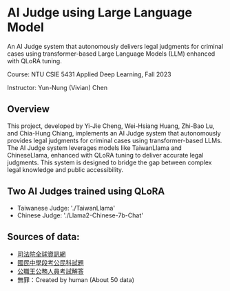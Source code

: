 # AI Judge using Large Language Model

An AI Judge system that autonomously delivers legal judgments for criminal cases using transformer-based Large Language Models (LLM) enhanced with QLoRA tuning.

Course: NTU CSIE 5431 Applied Deep Learning, Fall 2023

Instructor: Yun-Nung (Vivian) Chen

## Overview
This project, developed by Yi-Jie Cheng, Wei-Hsiang Huang, Zhi-Bao Lu, and Chia-Hung Chiang, implements an AI Judge system that autonomously provides legal judgments for criminal cases using transformer-based LLMs. The AI Judge system leverages models like TaiwanLlama and ChineseLlama, enhanced with QLoRA tuning to deliver accurate legal judgments. This system is designed to bridge the gap between complex legal knowledge and public accessibility.


## Two AI Judges trained using QLoRA
- Taiwanese Judge: './TaiwanLlama'
- Chinese   Judge: './Llama2-Chinese-7b-Chat'


## Sources of data:
- [司法院全球資訊網](https://www.judicial.gov.tw/tw/np-117-1.html)
- [國民中學段考公民科試題](https://www.google.com/url?sa=t&rct=j&q=&esrc=s&source=web&cd=&ved=2ahUKEwjHgM\_5qZmDAxVwjK8BHQvsB-gQFnoECA8QAQ&url=https%3A%2F%2Fwww.grjh.ntpc.edu.tw%2Fapp%2Findex.php%3FAction%3Ddownloadfile%26file%3DWVhSMFlXTm9Mek15TDNCMFlWOHlPVGt6WHpreU16TTVNalZmTlRVNU1qY3VaRzlq%26fname%3DWW54RPOKNPSSTXKK44VWROWTWWNK14KK203435NKIH25ML3134TSA0POFGOOFGGHUS54WWMPA40441JGYWJGA0YSECRKNO3501YTXWB5ROA434SWECOKXSXXYWXW4521JCLKSXIGXSJC24WSUS30A110&usg=AOvVaw3pa0gilcNiTjrqHMA6HzSW&opi=89978449)
- [公職王公務人員考試解答](https://www.public.com.tw/exampoint/2022-judicial)
- 無罪：Created by human (About 50 data)

